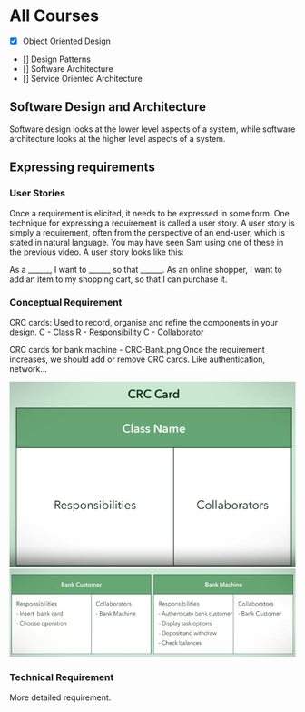 # All Courses

- [x] Object Oriented Design
- [] Design Patterns
- [] Software Architecture
- [] Service Oriented Architecture

## Software Design and Architecture

Software design looks at the lower level aspects of a system, while software architecture looks at the higher 
level aspects of a system.

## Expressing requirements

### User Stories

Once a requirement is elicited, it needs to be expressed in some form. One technique for expressing
a requirement is called a user story. A user story is simply a requirement, often from the
perspective of an end-user, which is stated in natural language. You may have seen Sam using one
of these in the previous video. A user story looks like this:

As a ______, I want to ______ so that ______.
As an online shopper, I want to add an item to my shopping cart, so that I can purchase it.

### Conceptual Requirement

CRC cards: Used to record, organise and refine the components in your design.
C - Class
R - Responsibility
C - Collaborator

CRC cards for bank machine - CRC-Bank.png
Once the requirement increases, we should add or remove CRC cards. Like authentication, network...

![CRC card archetype ](../../res/1-module/CRC-card.png)
![Sample Bank ATM CRC ](../../res/1-module/CRC-Bank.png)

### Technical Requirement

More detailed requirement.
